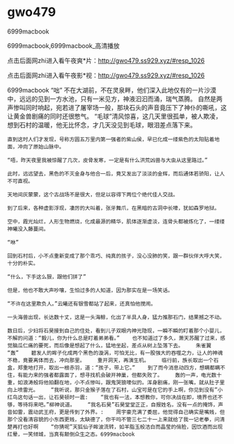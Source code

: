 # gwo479
6999macbook

6999macbook,6999macbook_高清播放

点击后面网zhi进入看午夜爽*片：http://gwo479.ss929.xyz/#resp_1026

点击后面网zhi进入看午夜影*视：http://gwo479.ss929.xyz/#resp_1026

6999macbook    “咄”    不在大湖前，不在灵泉畔，他们深入此地仅有的一片沙漠中，远远的见到一方水池，只有一米见方，神液汩汩而涌，瑞气蒸腾。    自然是两声惨叫同时响起，宛若进了屠宰场一般，那块石头的声音竟压下了神仆的嘶吼，这让黄金兽剧痛的同时还很憋气。    “毛球”清风惊喜，这几天里很孤单，被人欺凌，想到石村的温暖，他无比怀念，才几天没见到毛球，眼泪差点落下来。

    直到这时人们才发现，号称方圆五万里内第一强者的紫山侯，早已化成一缕紫色的太阳贴着地面，冲向了原始山脉中。

    “唔，昨天夜里我被惊醒了几次，皮骨发寒，一定是有什么洪荒凶兽与大虫从这里路过。”

    此时，远远望去，黑色的不灭金身与他合一后，竟又发出了淡淡的金辉，而后通体若骄阳，让人不可直视。

    天地间灰蒙蒙，这个古战场不是很大，但足以容得下两位个绝代佳人交战。

    到了后来，各种虚影浮现，凄厉的大叫着，张牙舞爪，在黑暗的古洞中长嚎，犹如森罗地狱。

    空中，霞光灿烂，人形生物燃烧，化成最源的精华，肌体逐渐虚淡，连骨头都被炼化了，一缕缕神曦没入藤蔓间。

    “咻”

    回到石村后，小不点重新变成了那个乖巧、纯真的孩子，没心没肺的笑，跟一群伙伴大呼大笑，十分的朴实。

    “什么，下手这么狠，跟他们拼了”

    但是，他也不敢大声吵嚷，生怕过多的人知道，因为那实在是一场笑话。

    “不许在这里欺负人。”云曦还有银雪都站了起来，还真怕他搅闹。

    一头海兽出现，长达数十丈，这是一头海鲸，化出了半具人身，猛力推那石门，结果撼之不动。

    数日后，少妇将石昊接到自己的住处，看到儿子双眼内神光隐现，一瞬不瞬的盯着那个小婴儿，不解的问道：“毅儿，你为什么总是盯着弟弟看。”    也不知道过了多久，萧天苏醒了过来，感觉脑瓜仁痛的要死，而后像是想起了什么，猛地坐起，差点从树上坠落下去。    朱雀翼    “轰”    碧发人的眸子化成两个黑色的漩涡，可怕无比，有一股强大的吞噬之力，让人的神魂不稳，竟要离体而去，冲向那里。    重开洞天，再演生机。    临行前，族长取出一个石盒，郑重地打开，取出一根赤羽，道：“孩子，带上它。”    到了而今消息动四方，想瞒都瞒不住，有能力来的强者都露面了，想寻找机会破开神巢，但都失败了。    轰的一声，电光数十重，如浪涛般将他拍翻在地，小不点惨叫，跟鬼哭狼嚎似的。浑身剧痛，刚一张嘴，就从肚子里向上喷雷光。    “我听说，那只金猴子落在了石村，山宝可是在它的手上啊，你见到没有”小红鸟这句话一出，让石昊顿时一震:    “我也有一法，本想教你，可你决战在即，境界也还不够，等待将来吧。”柳神说道。    “我名石昊”石昊堂堂正正，自报姓名，没有一点的掩饰，声音如雷，震动武王府，更是传到了外界。:    周宇豪充满了委屈，他觉得自己确实是嘴贱，但那个没看清容貌的小东西更贱，太缺德了，你干吗不管三七二十一上来就给了我一记老拳，问清楚再打也好啊    “你猜呢”天狐仙子眸波流转，如羊脂玉般洁白而晶莹的俏脸，因饮酒而出现红晕，一笑倾城，当真有颠倒众生之态。6999macbook
